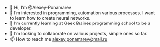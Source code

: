 - 👋 Hi, I’m @Alexey-Ponamarev
- 👀 I’m interested in programming, automation various processes. I want to learn how to create neural networks.
- 🌱 I’m currently learning at Geek Braines programming school to be a developer.
- 💞️ I’m looking to collaborate on various projects, simple ones so far.
- 📫 How to reach me alexey.ponamarev@mail.ru

<!---
Alexey-Ponamarev/Alexey-Ponamarev is a ✨ special ✨ repository because its `README.md` (this file) appears on your GitHub profile.
You can click the Preview link to take a look at your changes.
--->
